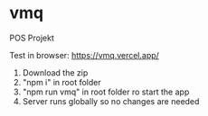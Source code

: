 # vmq
POS Projekt

Test in browser: https://vmq.vercel.app/

1. Download the zip
2. "npm i" in root folder
3. "npm run vmq" in root folder ro start the app
4. Server runs globally so no changes are needed

